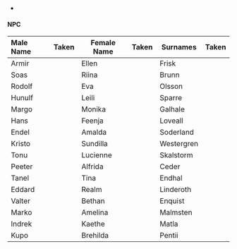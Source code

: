 -

#### NPC 

| Male Name | Taken | Female Name | Taken  | Surnames | Taken |
| :--- | ---- | ---- | ---- | ---- | ---- |
| Armir |  | Ellen |  | Frisk |  |
| Soas |  | Riina |  | Brunn |  |
| Rodolf |  | Eva |  | Olsson |  |
| Hunulf |  | Leili |  | Sparre |  |
| Margo |  | Monika |  | Galhale |  |
| Hans |  | Feenja |  | Loveall |  |
| Endel |  | Amalda |  | Soderland |  |
| Kristo |  | Sundilla |  | Westergren |  |
| Tonu |  | Lucienne |  | Skalstorm |  |
| Peeter |  | Alfrida |  | Ceder |  |
| Tanel |  | Tina |  | Endhal |  |
| Eddard |  | Realm |  | Linderoth |  |
| Valter |  | Bethan |  | Enquist |  |
| Marko |  | Amelina |  | Malmsten |  |
| Indrek |  | Kaethe |  | Matla |  |
| Kupo |  | Brehilda |  | Pentii |  |
